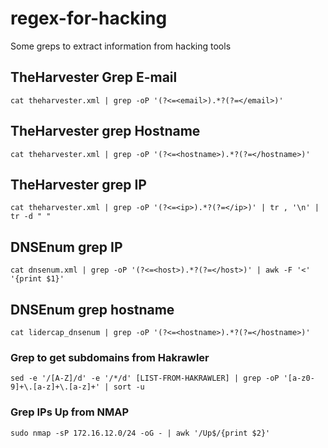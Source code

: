# regex-for-hacking
Some greps to extract information from hacking tools
## TheHarvester Grep E-mail
```
cat theharvester.xml | grep -oP '(?<=<email>).*?(?=</email>)'
```
## TheHarvester grep Hostname
```
cat theharvester.xml | grep -oP '(?<=<hostname>).*?(?=</hostname>)'
```
## TheHarvester grep IP
```
cat theharvester.xml | grep -oP '(?<=<ip>).*?(?=</ip>)' | tr , '\n' | tr -d " "
```
## DNSEnum grep IP
```
cat dnsenum.xml | grep -oP '(?<=<host>).*?(?=</host>)' | awk -F '<' '{print $1}'
```
## DNSEnum grep hostname
```
cat lidercap_dnsenum | grep -oP '(?<=<hostname>).*?(?=</hostname>)'
```
### Grep to get subdomains from Hakrawler
```
sed -e '/[A-Z]/d' -e '/*/d' [LIST-FROM-HAKRAWLER] | grep -oP '[a-z0-9]+\.[a-z]+\.[a-z]+' | sort -u
```
### Grep IPs Up from NMAP
```
sudo nmap -sP 172.16.12.0/24 -oG - | awk '/Up$/{print $2}'
```
